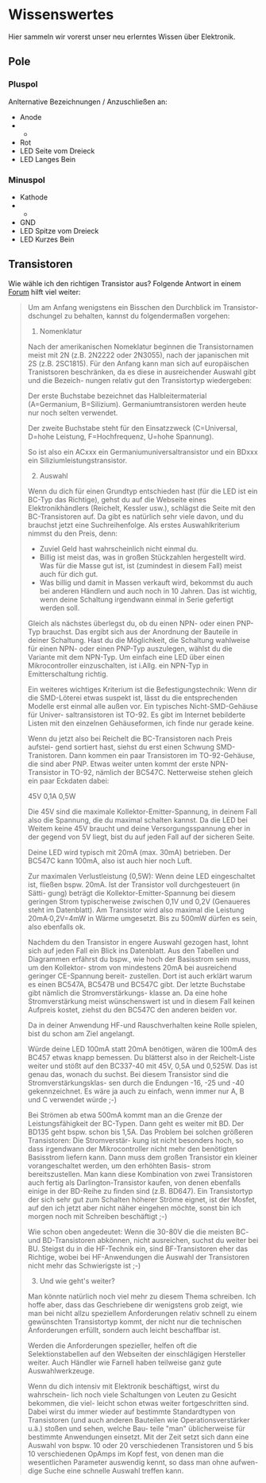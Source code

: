# Wissenswertes

Hier sammeln wir vorerst unser neu erlerntes Wissen über Elektronik.
 
## Pole

### Pluspol

Anlternative Bezeichnungen / Anzuschließen an:

* Anode
* +
* Rot
* LED Seite vom Dreieck
* LED Langes Bein

### Minuspol

* Kathode
* -
* GND
* LED Spitze vom Dreieck
* LED Kurzes Bein


## Transistoren

Wie wähle ich den richtigen Transistor aus? Folgende Antwort in einem [Forum](https://www.mikrocontroller.net/topic/157763) hilft viel weiter:


> Um am Anfang wenigstens ein Bisschen den Durchblick im Transistor-
> dschungel zu behalten, kannst du folgendermaßen vorgehen:
> 
> 1. Nomenklatur
> 
> Nach der amerikanischen Nomeklatur beginnen die Transistornamen meist
> mit 2N (z.B. 2N2222 oder 2N3055), nach der japanischen mit 2S (z.B.
> 2SC1815). Für den Anfang kann man sich auf europäischen Tranistsoren
> beschränken, da es diese in ausreichender Auswahl gibt und die Bezeich-
> nungen relativ gut den Transistortyp wiedergeben:
> 
> Der erste Buchstabe bezeichnet das Halbleitermaterial (A=Germanium,
> B=Silizium). Germaniumtransistoren werden heute nur noch selten
> verwendet.
> 
> Der zweite Buchstabe steht für den Einsatzzweck (C=Universal,
> D=hohe Leistung, F=Hochfrequenz, U=hohe Spannung).
> 
> So ist also ein ACxxx ein Germaniumuniversaltransistor und ein BDxxx
> ein Siliziumleistungstransistor.
> 
> 2. Auswahl
> 
> Wenn du dich für einen Grundtyp entschieden hast (für die LED ist ein
> BC-Typ das Richtige), gehst du auf die Webseite eines Elektronikhändlers
> (Reichelt, Kessler usw.), schlägst die Seite mit den BC-Transistoren
> auf. Da gibt es natürlich sehr viele davon, und du brauchst jetzt eine
> Suchreihenfolge. Als erstes Auswahlkriterium nimmst du den Preis, denn:
> 
> - Zuviel Geld hast wahrscheinlich nicht einmal du.
> - Billig ist meist das, was in großen Stückzahlen hergestellt wird. Was
>   für die Masse gut ist, ist (zumindest in diesem Fall) meist auch für
>   dich gut.
> - Was billig und damit in Massen verkauft wird, bekommst du auch bei
>   anderen Händlern und auch noch in 10 Jahren. Das ist wichtig, wenn
>   deine Schaltung irgendwann einmal in Serie gefertigt werden soll.
> 
> Gleich als nächstes überlegst du, ob du einen NPN- oder einen PNP-Typ
> brauchst. Das ergibt sich aus der Anordnung der Bauteile in deiner
> Schaltung. Hast du die Möglichkeit, die Schaltung wahlweise für einen
> NPN- oder einen PNP-Typ auszulegen, wählst du die Variante mit dem
> NPN-Typ. Um einfach eine LED über einen Mikrocontroller einzuschalten,
> ist i.Allg. ein NPN-Typ in Emitterschaltung richtig.
> 
> Ein weiteres wichtiges Kriterium ist die Befestigungstechnik: Wenn dir
> die SMD-Löterei etwas suspekt ist, lässt du die entsprechenden Modelle
> erst einmal alle außen vor. Ein typisches Nicht-SMD-Gehäuse für Univer-
> saltransistoren ist TO-92. Es gibt im Internet bebilderte Listen mit den
> einzelnen Gehäuseformen, ich finde nur gerade keine.
> 
> Wenn du jetzt also bei Reichelt die BC-Transistoren nach Preis aufstei-
> gend sortiert hast, siehst du erst einen Schwung SMD-Tranistoren. Dann
> kommen ein paar Transistoren im TO-92-Gehäuse, die sind aber PNP. Etwas
> weiter unten kommt der erste NPN-Transistor in TO-92, nämlich der
> BC547C. Netterweise stehen gleich ein paar Eckdaten dabei:
> 
>   45V  0,1A  0,5W
> 
> Die 45V sind die maximale Kollektor-Emitter-Spannung, in deinem Fall
> also die Spannung, die du maximal schalten kannst. Da die LED bei Weitem
> keine 45V braucht und deine Versorgungsspannung eher in der gegend von
> 5V liegt, bist du auf jeden Fall auf der sicheren Seite.
> 
> Deine LED wird typisch mit 20mA (max. 30mA) betrieben. Der BC547C kann
> 100mA, also ist auch hier noch Luft.
> 
> Zur maximalen Verlustleistung (0,5W): Wenn deine LED eingeschaltet ist,
> fließen bspw. 20mA. Ist der Transistor voll durchgesteuert (in Sätti-
> gung) beträgt die Kollektor-Emitter-Spannung bei diesem geringen Strom
> typischerweise zwischen 0,1V und 0,2V (Genaueres steht im Datenblatt).
> Am Transistor wird also maximal die Leistung 20mA·0,2V=4mW in Wärme
> umgesetzt. Bis zu 500mW dürfen es sein, also ebenfalls ok.
> 
> Nachdem du den Transistor in engere Auswahl gezogen hast, lohnt sich auf
> jeden Fall ein Blick ins Datenblatt. Aus den Tabellen und Diagrammen
> erfährst du bspw., wie hoch der Basisstrom sein muss, um den Kollektor-
> strom von mindestens 20mA bei ausreichend geringer CE-Spannung bereit-
> zustellen. Dort ist auch erklärt warum es einen BC547A, BC547B und
> BC547C gibt. Der letzte Buchstabe gibt nämlich die Stromverstärkungs-
> klasse an. Da eine hohe Stromverstärkung meist wünschenswert ist und in
> diesem Fall keinen Aufpreis kostet, ziehst du den BC547C den anderen
> beiden vor.
> 
> Da in deiner Anwendung HF-und Rauschverhalten keine Rolle spielen, bist
> du schon am Ziel angelangt.
> 
> Würde deine LED 100mA statt 20mA benötigen, wären die 100mA des BC457
> etwas knapp bemessen. Du blätterst also in der Reichelt-Liste weiter und
> stößt auf den BC337-40 mit 45V, 0,5A und 0,525W. Das ist genau das,
> wonach du suchst. Bei diesem Transistor sind die Stromverstärkungsklas-
> sen durch die Endungen -16, -25 und -40 gekennzeichnet. Es wäre ja auch
> zu einfach, wenn immer nur A, B und C verwendet würde ;-)
> 
> Bei Strömen ab etwa 500mA kommt man an die Grenze der Leistungsfähigkeit
> der BC-Typen. Dann geht es weiter mit BD. Der BD135 geht bspw. schon bis
> 1,5A. Das Problem bei solchen größeren Transistoren: Die Stromverstär-
> kung ist nicht besonders hoch, so dass irgendwann der Mikrocontroller
> nicht mehr den benötigten Basisstrom liefern kann. Dann muss dem großen
> Transistor ein kleiner vorangeschaltet werden, um den erhöhten Basis-
> strom bereitszustellen. Man kann diese Kombination von zwei Transistoren
> auch fertig als Darlington-Transistor kaufen, von denen ebenfalls einige
> in der BD-Reihe zu finden sind (z.B. BD647). Ein Transistortyp der sich
> sehr gut zum Schalten höherer Ströme eignet, ist der Mosfet, auf den ich
> jetzt aber nicht näher eingehen möchte, sonst bin ich morgen noch mit
> Schreiben beschäftigt ;-)
> 
> Wie schon oben angedeutet: Wenn die 30-80V die die meisten BC- und
> BD-Transistoren abkönnen, nicht ausreichen, suchst du weiter bei BU.
> Steigst du in die HF-Technik ein, sind BF-Transistoren eher das
> Richtige, wobei bei HF-Anwendungen die Auswahl der Transistoren nicht
> mehr das Schwierigste ist ;-)
> 
> 3. Und wie geht's weiter?
> 
> Man könnte natürlich noch viel mehr zu diesem Thema schreiben. Ich hoffe
> aber, dass das Geschriebene dir wenigstens grob zeigt, wie man bei nicht
> allzu speziellem Anforderungen relativ schnell zu einem gewünschten
> Transistortyp kommt, der nicht nur die technischen Anforderungen
> erfüllt, sondern auch leicht beschaffbar ist.
> 
> Werden die Anforderungen spezieller, helfen oft die Selektionstabellen
> auf den Webseiten der einschlägigen Hersteller weiter. Auch Händler wie
> Farnell haben teilweise ganz gute Auswahlwerkzeuge.
> 
> Wenn du dich intensiv mit Elektronik beschäftigst, wirst du wahrschein-
> lich noch viele Schaltungen von Leuten zu Gesicht bekommen, die viel-
> leicht schon etwas weiter fortgeschritten sind. Dabei wirst du immer
> wieder auf bestimmte Standardtypen von Transistoren (und auch anderen
> Bauteilen wie Operationsverstärker u.ä.) stoßen und sehen, welche Bau-
> teile "man" üblicherweise für bestimmte Anwendungen einsetzt. Mit der
> Zeit setzt sich dann eine Auswahl von bspw. 10 oder 20 verschiedenen
> Transistoren und 5 bis 10 verschiedenen OpAmps im Kopf fest, von denen
> man die wesentlichen Parameter auswendig kennt, so dass man ohne aufwen-
> dige Suche eine schnelle Auswahl treffen kann.